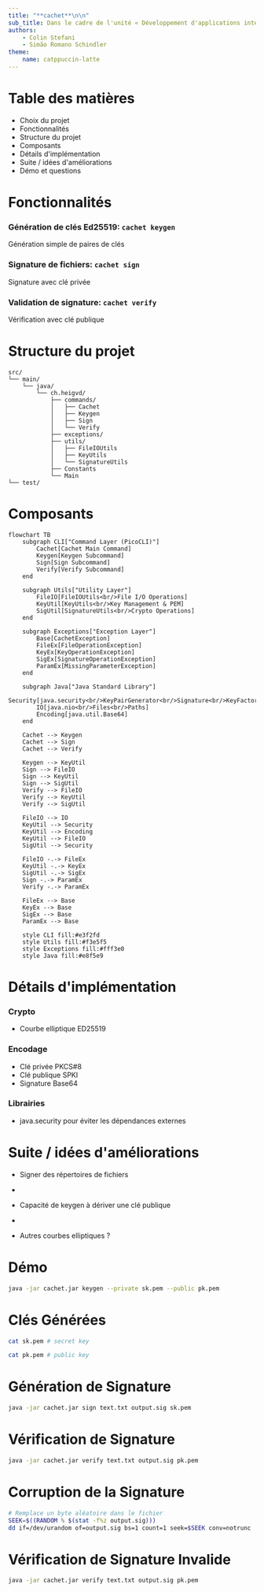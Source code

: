 ```yaml
---
title: "**cachet**\n\n"
sub_title: Dans le cadre de l'unité « Développement d'applications internet »
authors: 
    - Colin Stefani
    - Simão Romano Schindler
theme: 
    name: catppuccin-latte
---
```


Table des matières
===

- Choix du projet
- Fonctionnalités
- Structure du projet 
- Composants
- Détails d'implémentation
- Suite / idées d'améliorations
- Démo et questions

<!-- end_slide -->

Fonctionnalités
===

### Génération de clés Ed25519: `cachet keygen`

Génération simple de paires de clés

### Signature de fichiers: `cachet sign`

Signature avec clé privée

### Validation de signature: `cachet verify`

Vérification avec clé publique

<!-- end_slide -->

Structure du projet
===

```
src/
└── main/
    └── java/
        └── ch.heigvd/
            ├── commands/
            │   ├── Cachet
            │   ├── Keygen
            │   ├── Sign
            │   └── Verify
            ├── exceptions/
            ├── utils/
            │   ├── FileIOUtils
            │   ├── KeyUtils
            │   └── SignatureUtils
            ├── Constants
            └── Main
└── test/
```

<!-- end_slide -->

Composants
===

```mermaid +render +width:100%
flowchart TB
    subgraph CLI["Command Layer (PicoCLI)"]
        Cachet[Cachet Main Command]
        Keygen[Keygen Subcommand]
        Sign[Sign Subcommand]
        Verify[Verify Subcommand]
    end

    subgraph Utils["Utility Layer"]
        FileIO[FileIOUtils<br/>File I/O Operations]
        KeyUtil[KeyUtils<br/>Key Management & PEM]
        SigUtil[SignatureUtils<br/>Crypto Operations]
    end

    subgraph Exceptions["Exception Layer"]
        Base[CachetException]
        FileEx[FileOperationException]
        KeyEx[KeyOperationException]
        SigEx[SignatureOperationException]
        ParamEx[MissingParameterException]
    end

    subgraph Java["Java Standard Library"]
        Security[java.security<br/>KeyPairGenerator<br/>Signature<br/>KeyFactory]
        IO[java.nio<br/>Files<br/>Paths]
        Encoding[java.util.Base64]
    end

    Cachet --> Keygen
    Cachet --> Sign
    Cachet --> Verify

    Keygen --> KeyUtil
    Sign --> FileIO
    Sign --> KeyUtil
    Sign --> SigUtil
    Verify --> FileIO
    Verify --> KeyUtil
    Verify --> SigUtil

    FileIO --> IO
    KeyUtil --> Security
    KeyUtil --> Encoding
    KeyUtil --> FileIO
    SigUtil --> Security

    FileIO -.-> FileEx
    KeyUtil -.-> KeyEx
    SigUtil -.-> SigEx
    Sign -.-> ParamEx
    Verify -.-> ParamEx

    FileEx --> Base
    KeyEx --> Base
    SigEx --> Base
    ParamEx --> Base

    style CLI fill:#e3f2fd
    style Utils fill:#f3e5f5
    style Exceptions fill:#fff3e0
    style Java fill:#e8f5e9
```

<!-- end_slide -->

Détails d'implémentation
===

### Crypto
- Courbe elliptique ED25519

### Encodage
- Clé privée PKCS#8
- Clé publique SPKI
- Signature Base64

### Librairies
- java.security pour éviter les dépendances externes

<!-- end_slide -->

Suite / idées d'améliorations
===

- Signer des répertoires de fichiers
*
- Capacité de keygen à dériver une clé publique
*
- Autres courbes elliptiques ?


<!-- end_slide -->
<!-- font_size: 3 -->
Démo
===
<!-- font_size: 1 -->

```bash +exec
java -jar cachet.jar keygen --private sk.pem --public pk.pem
```

<!-- end_slide -->
Clés Générées
===

```bash +exec
cat sk.pem # secret key
```

```bash +exec
cat pk.pem # public key
```

<!-- end_slide -->

Génération de Signature
===

```bash +exec
java -jar cachet.jar sign text.txt output.sig sk.pem
```
<!-- end_slide -->

Vérification de Signature
===

```bash +exec
java -jar cachet.jar verify text.txt output.sig pk.pem
```

<!-- end_slide -->

Corruption de la Signature
===

```bash +exec
# Remplace un byte aléatoire dans le fichier
SEEK=$((RANDOM % $(stat -f%z output.sig)))
dd if=/dev/urandom of=output.sig bs=1 count=1 seek=$SEEK conv=notrunc
```
<!-- end_slide -->

Vérification de Signature Invalide
===

```bash +exec
java -jar cachet.jar verify text.txt output.sig pk.pem
```


